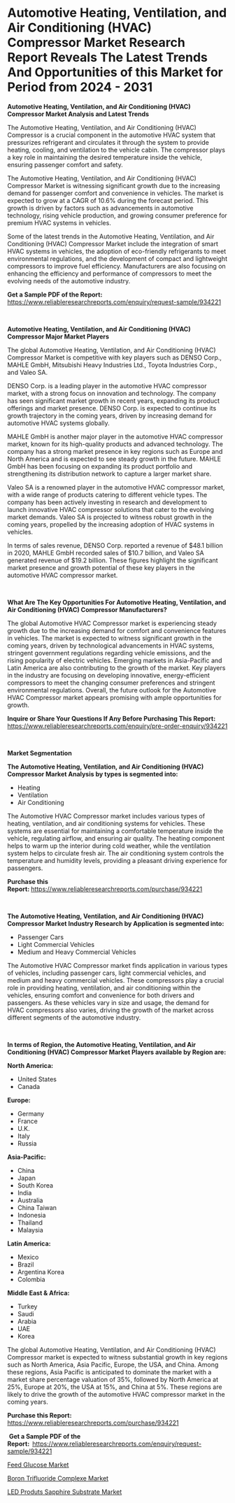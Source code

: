 <p><h1>Automotive Heating, Ventilation, and Air Conditioning (HVAC) Compressor Market Research Report Reveals The Latest Trends And Opportunities of this Market for Period from 2024 - 2031</h1></p><p><strong>Automotive Heating, Ventilation, and Air Conditioning (HVAC) Compressor Market Analysis and Latest Trends</strong></p>
<p><p>The Automotive Heating, Ventilation, and Air Conditioning (HVAC) Compressor is a crucial component in the automotive HVAC system that pressurizes refrigerant and circulates it through the system to provide heating, cooling, and ventilation to the vehicle cabin. The compressor plays a key role in maintaining the desired temperature inside the vehicle, ensuring passenger comfort and safety.</p><p>The Automotive Heating, Ventilation, and Air Conditioning (HVAC) Compressor Market is witnessing significant growth due to the increasing demand for passenger comfort and convenience in vehicles. The market is expected to grow at a CAGR of 10.6% during the forecast period. This growth is driven by factors such as advancements in automotive technology, rising vehicle production, and growing consumer preference for premium HVAC systems in vehicles.</p><p>Some of the latest trends in the Automotive Heating, Ventilation, and Air Conditioning (HVAC) Compressor Market include the integration of smart HVAC systems in vehicles, the adoption of eco-friendly refrigerants to meet environmental regulations, and the development of compact and lightweight compressors to improve fuel efficiency. Manufacturers are also focusing on enhancing the efficiency and performance of compressors to meet the evolving needs of the automotive industry.</p></p>
<p><strong>Get a Sample PDF of the Report:&nbsp;</strong> <a href="https://www.reliableresearchreports.com/enquiry/request-sample/934221">https://www.reliableresearchreports.com/enquiry/request-sample/934221</a></p>
<p>&nbsp;</p>
<p><strong>Automotive Heating, Ventilation, and Air Conditioning (HVAC) Compressor Major Market Players</strong></p>
<p><p>The global Automotive Heating, Ventilation, and Air Conditioning (HVAC) Compressor Market is competitive with key players such as DENSO Corp., MAHLE GmbH, Mitsubishi Heavy Industries Ltd., Toyota Industries Corp., and Valeo SA.</p><p>DENSO Corp. is a leading player in the automotive HVAC compressor market, with a strong focus on innovation and technology. The company has seen significant market growth in recent years, expanding its product offerings and market presence. DENSO Corp. is expected to continue its growth trajectory in the coming years, driven by increasing demand for automotive HVAC systems globally.</p><p>MAHLE GmbH is another major player in the automotive HVAC compressor market, known for its high-quality products and advanced technology. The company has a strong market presence in key regions such as Europe and North America and is expected to see steady growth in the future. MAHLE GmbH has been focusing on expanding its product portfolio and strengthening its distribution network to capture a larger market share.</p><p>Valeo SA is a renowned player in the automotive HVAC compressor market, with a wide range of products catering to different vehicle types. The company has been actively investing in research and development to launch innovative HVAC compressor solutions that cater to the evolving market demands. Valeo SA is projected to witness robust growth in the coming years, propelled by the increasing adoption of HVAC systems in vehicles.</p><p>In terms of sales revenue, DENSO Corp. reported a revenue of $48.1 billion in 2020, MAHLE GmbH recorded sales of $10.7 billion, and Valeo SA generated revenue of $19.2 billion. These figures highlight the significant market presence and growth potential of these key players in the automotive HVAC compressor market.</p></p>
<p>&nbsp;</p>
<p><strong>What Are The Key Opportunities For Automotive Heating, Ventilation, and Air Conditioning (HVAC) Compressor Manufacturers?</strong></p>
<p><p>The global Automotive HVAC Compressor market is experiencing steady growth due to the increasing demand for comfort and convenience features in vehicles. The market is expected to witness significant growth in the coming years, driven by technological advancements in HVAC systems, stringent government regulations regarding vehicle emissions, and the rising popularity of electric vehicles. Emerging markets in Asia-Pacific and Latin America are also contributing to the growth of the market. Key players in the industry are focusing on developing innovative, energy-efficient compressors to meet the changing consumer preferences and stringent environmental regulations. Overall, the future outlook for the Automotive HVAC Compressor market appears promising with ample opportunities for growth.</p></p>
<p><strong>Inquire or Share Your Questions If Any Before Purchasing This Report:</strong> <a href="https://www.reliableresearchreports.com/enquiry/pre-order-enquiry/934221">https://www.reliableresearchreports.com/enquiry/pre-order-enquiry/934221</a></p>
<p>&nbsp;</p>
<p><strong>Market Segmentation</strong></p>
<p><strong>The Automotive Heating, Ventilation, and Air Conditioning (HVAC) Compressor Market Analysis by types is segmented into:</strong></p>
<p><ul><li>Heating</li><li>Ventilation</li><li>Air Conditioning</li></ul></p>
<p><p>The Automotive HVAC Compressor market includes various types of heating, ventilation, and air conditioning systems for vehicles. These systems are essential for maintaining a comfortable temperature inside the vehicle, regulating airflow, and ensuring air quality. The heating component helps to warm up the interior during cold weather, while the ventilation system helps to circulate fresh air. The air conditioning system controls the temperature and humidity levels, providing a pleasant driving experience for passengers.</p></p>
<p><strong>Purchase this Report:&nbsp;</strong><a href="https://www.reliableresearchreports.com/purchase/934221">https://www.reliableresearchreports.com/purchase/934221</a></p>
<p>&nbsp;</p>
<p><strong>The Automotive Heating, Ventilation, and Air Conditioning (HVAC) Compressor Market Industry Research by Application is segmented into:</strong></p>
<p><ul><li>Passenger Cars</li><li>Light Commercial Vehicles</li><li>Medium and Heavy Commercial Vehicles</li></ul></p>
<p><p>The Automotive HVAC Compressor market finds application in various types of vehicles, including passenger cars, light commercial vehicles, and medium and heavy commercial vehicles. These compressors play a crucial role in providing heating, ventilation, and air conditioning within the vehicles, ensuring comfort and convenience for both drivers and passengers. As these vehicles vary in size and usage, the demand for HVAC compressors also varies, driving the growth of the market across different segments of the automotive industry.</p></p>
<p>&nbsp;</p>
<p><strong>In terms of Region, the Automotive Heating, Ventilation, and Air Conditioning (HVAC) Compressor Market Players available by Region are:</strong></p>
<p>
    <p> <strong> North America: </strong>
        <ul>
            <li>United States</li>
            <li>Canada</li>
        </ul>
        </p> 
    <p> <strong> Europe: </strong>
        <ul>
            <li>Germany</li>
            <li>France</li>
            <li>U.K.</li>
            <li>Italy</li>
            <li>Russia</li>
        </ul>
        </p> 
    <p> <strong> Asia-Pacific: </strong>
        <ul>
            <li>China</li>
            <li>Japan</li>
            <li>South Korea</li>
            <li>India</li>
            <li>Australia</li>
            <li>China Taiwan</li>
            <li>Indonesia</li>
            <li>Thailand</li>
            <li>Malaysia</li>
        </ul>
        </p> 
    <p> <strong> Latin America: </strong>
        <ul>
            <li>Mexico</li>
            <li>Brazil</li>
            <li>Argentina Korea</li>
            <li>Colombia</li>
        </ul>
        </p> 
    <p> <strong> Middle East & Africa: </strong>
        <ul>
            <li>Turkey</li>
            <li>Saudi</li>
            <li>Arabia</li>
            <li>UAE</li>
            <li>Korea</li>
        </ul>
    </p>
    </p>
<p><p>The global Automotive Heating, Ventilation, and Air Conditioning (HVAC) Compressor market is expected to witness substantial growth in key regions such as North America, Asia Pacific, Europe, the USA, and China. Among these regions, Asia Pacific is anticipated to dominate the market with a market share percentage valuation of 35%, followed by North America at 25%, Europe at 20%, the USA at 15%, and China at 5%. These regions are likely to drive the growth of the automotive HVAC compressor market in the coming years.</p></p>
<p><strong>Purchase this Report: </strong><a href="https://www.reliableresearchreports.com/purchase/934221">https://www.reliableresearchreports.com/purchase/934221</a></p>
<p>&nbsp;<strong>Get a Sample PDF of the Report:&nbsp;&nbsp;</strong><a href="https://www.reliableresearchreports.com/enquiry/request-sample/934221">https://www.reliableresearchreports.com/enquiry/request-sample/934221</a></p>
<p><strong></strong></p>
<p><p><a href="https://view.publitas.com/reportprime-1/feed-glucose-market-size-share-trends-analysis-report-by-material-by-type-by-end-user-by-region-and-segment-forecasts-2023-2030/">Feed Glucose Market</a></p><p><a href="https://view.publitas.com/reportprime-1/boron-trifluoride-complexe-market-insights-market-players-and-forecast-till-2030/">Boron Trifluoride Complexe Market</a></p><p><a href="https://view.publitas.com/reportprime-1/led-produts-sapphire-substrate-market-provides-a-comprehensive-analysis-including-a-macro-overview-of-the-market-as-well-as-micro-details-such-as-market-size-and-competitive-landscape/">LED Produts Sapphire Substrate Market</a></p></p>